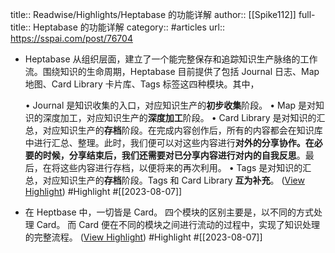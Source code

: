 title:: Readwise/Highlights/Heptabase 的功能详解
author:: [[Spike112]]
full-title:: Heptabase 的功能详解
category:: #articles
url:: https://sspai.com/post/76704

- Heptabase 从组织层面，建立了一个能完整保存和追踪知识生产脉络的工作流。围绕知识的生命周期，Heptabase 目前提供了包括 Journal 日志、Map 地图、Card Library 卡片库、Tags 标签这四种模块。其中，
  
  •   Journal 是知识收集的入口，对应知识生产的**初步收集**阶段。
  •   Map 是对知识的深度加工，对应知识生产的**深度加工**阶段。
  •   Card Library 是对知识的汇总，对应知识生产的**存档**阶段。在完成内容创作后，所有的内容都会在知识库中进行汇总、整理。此时，我们便可以对这些内容进行**对外的分享协作。**在必要的时候，分享结束后，我们还需要对已分享内容进行**对内的自我反思**。最后，在将这些内容进行存档，以便将来的再次利用。
  •   Tags 是对知识的汇总，对应知识生产的**存档**阶段。Tags 和 Card Library **互为补充**。 ([View Highlight](https://read.readwise.io/read/01h771eds24bq23egr86as3f1k)) #Highlight #[[2023-08-07]]
- 在 Heptbase 中，一切皆是 Card。 四个模块的区别主要是，以不同的方式处理 Card。 而 Card 便在不同的模块之间进行流动的过程中，实现了知识处理的完整流程。 ([View Highlight](https://read.readwise.io/read/01h771emz6pp1s8h9qdxvfa9xx)) #Highlight #[[2023-08-07]]